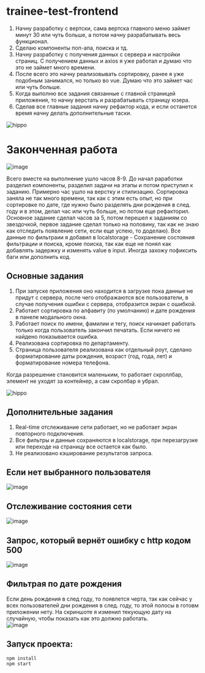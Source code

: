 # trainee-test-frontend
1. Начну разработку с вертски, сама вертска главного меню займет минут 30 или чуть больше, а потом начну разрабатывать весь функционал. <br>
2. Сделаю компоненты поп-апа, поиска и тд. <br>
3. Начну разработку с получения данных с сервера и настройки страниц. С получением данных и axios я уже работал и думаю что это не займет много времени. <br>
4. После всего это начну реализовывать сортировку, ранее я уже подобным занимался, но только во vue. Думаю что это займет час или чуть больше. <br>
5. Когда выполню все задания связанные с главной страницей приложения, то начну верстать и разрабатывать страницу юзера. <br>
6. Сделав все главные задания начну рефактор кода, и если останется время начну делать дополнительные таски. <br>


![hippo](https://psv4.userapi.com/c235131/u214573826/docs/d25/53bf484240e3/appKodeDemo.gif?extra=m21B5R1QkTRc9hg8vd16ePAcbk2yp1jGRR3xUzpj6cHmWGhXCcfWKOY1jdxeb_15N132wIaTklYEt9hGmDFpTGNwtr8C37CdelgUB3KelhNkWby9mZMl6bnFXI22BL2ief4X3wWcsReNTy1jFR_4aO90zxg)

# Законченная работа

![image](https://user-images.githubusercontent.com/105386597/194301290-555c7e26-299e-48f2-8729-432e3ab82c5c.png)

Всего вместе на выполнение ушло часов 8-9. До начал раработки разделил компоненты, разделил задачи на этапы и потом приступил к заданию. Примерно час ушло на верстку и стилизацию. Сортировка заняла не так много времени, так как с этим есть опыт, но при сортировке по дате, где нужно было разделять дни рождения в след. году и в этом, делал час или чуть больше, но потом еще рефакторил. Основное задание сделал часов за 5, потом перешел к заданиям со звездочкой, первое задание сделал только на половину, так как не знаю как отследить появление сети, если еще успею, то доделаю). Все данные по фильтраии я добавил в localstorage - Сохранение состояния фильтрации и поиска, кроме поиска, так как еще не понял как добавлять задержку и изменять value в input. Иногда захожу пофиксить баги или дополнить код.

## Основные задания

1. При запуске приложения оно находится в загрузке пока данные не придут с сервера, после чего отображаются все пользователи, в случае получения ошибки с сервера, отобразится экран с ошибкой. <br>
2. Работает сортировка по алфавиту (по умолчанию) и дате рождения в панеле модального окна. <br>
3. Работает поиск по имени, фамилии и тегу, поиск начинает работать только когда пользователь закончил печатать. Если ничего не найдено показывается ошибка. <br>
4. Реализована сортировка по департаменту. <br>
5. Страница пользователя реализована как отдельный роут, сделано форматирование даты рождения, возраст (год, года, лет) и форматирование номера телефона. <br>

Когда разрешение становится маленьким, то работает скроллбар, элемент не уходят за контейнер, а сам скролбар я убрал. <br>

![hippo](https://psv4.userapi.com/c237331/u214573826/docs/d42/53be57299c51/2022-10-11_17-47-26.gif?extra=0ots0Aiwp1KEE5-BakK01TjcRyECxSC7oI93v3vi5P9AHROJ52n9NetDNg27vZbaJroTybNzFNsyz7Jbe2wMt7H2wV-EBd8mfwPO-Jfh1pOZjiI8CRX-Y8YtLN2-anJe-jW79fzgmutl22PLQ63RB-fJzQ)

## Дополнительные задания

1. Real-time отслеживание сети работает, но не работает экран повторного подключения.
2. Все фильтры и данные сохраняются в localstorage, при перезагрузке или переходе на страницу все остается как было.
3. Не реализовано кэширование результатов запроса.

## Если нет выбранного пользователя
![image](https://user-images.githubusercontent.com/105386597/194309762-73a98c2b-406f-4aee-890b-cb9d65421918.png)

## Отслеживание состояния сети
![image](https://user-images.githubusercontent.com/105386597/194310293-b956061a-61b4-40ba-9890-3612ae88ef44.png)

## Запрос, который вернёт ошибку с http кодом 500
![image](https://user-images.githubusercontent.com/105386597/194310442-7aa6b386-049a-49d5-a876-53a7b78be1ef.png)

## Фильтрая по дате рождения
Если день рождения в след году, то появлется черта, так как сейчас у всех пользователей дни рождения в след. году, то этой полосы в готовм приложении нету.
На скриншоте я изменил текующую дату на случайную, чтобы показать как это должно работать. <br>
![image](https://user-images.githubusercontent.com/105386597/194573089-657d02c9-f0f4-4af5-93d9-b6ff4c8ffb24.png)

## Запуск проекта:
```
npm install
npm start
```

